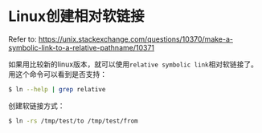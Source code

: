 # Linux创建相对软链接

Refer to: https://unix.stackexchange.com/questions/10370/make-a-symbolic-link-to-a-relative-pathname/10371

如果用比较新的linux版本，就可以使用`relative symbolic link`相对软链接了。
用这个命令可以看到是否支持：
```sh
$ ln --help | grep relative
```

创建软链接方式：
```sh
$ ln -rs /tmp/test/to /tmp/test/from
```

